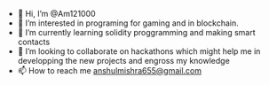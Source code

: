 - 👋 Hi, I’m @Am121000
- 👀 I’m interested in programing for gaming and in blockchain.
- 🌱 I’m currently learning solidity proggramming and making smart contacts
- 💞️ I’m looking to collaborate on hackathons which might help me in developping the new projects and engross my knowledge
- 📫 How to reach me anshulmishra655@gmail.com
<!---
Am121000/Am121000 is a ✨ special ✨ repository because its `README.md` (this file) appears on your GitHub profile.
You can click the Preview link to take a look at your changes.
--->

